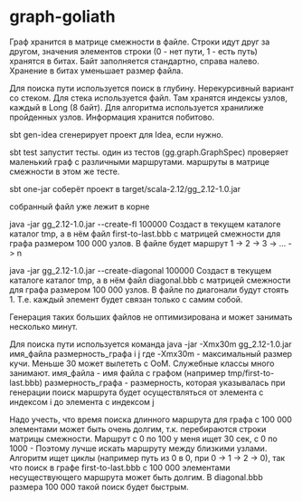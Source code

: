 # graph-goliath

Граф хранится в матрице смежности в файле.
Строки идут друг за другом, значения элементов строки (0 - нет пути, 1 - есть путь) хранятся в битах.
Байт заполняется стандартно, справа налево.
Хранение в битах уменьшает размер файла.

Для поиска пути используется поиск в глубину. Нерекурсивный вариант со стеком.
Для стека используется файл. Там хранятся индексы узлов, каждый в Long (8 байт).
Для алгоритма используется хранилиже пройденных узлов. Информация хранится побитово.

sbt gen-idea
сгенерирует проект для Idea, если нужно.

sbt test
запустит тесты.
один из тестов (gg.graph.GraphSpec) проверяет маленький граф с различными маршрутами.
маршруты в матрице смежности в этом же тесте.

sbt one-jar
соберёт проект в target/scala-2.12/gg_2.12-1.0.jar

собранный файл уже лежит в корне

java -jar gg_2.12-1.0.jar --create-fl 100000
Создаст в текущем каталоге каталог tmp, а в нём файл first-to-last.bbb
с матрицей смежности для графа размером 100 000 узлов.
В файле будет маршрут 1 -> 2 -> 3 -> ... -> n

java -jar gg_2.12-1.0.jar --create-diagonal 100000
Создаст в текущем каталоге каталог tmp, а в нём файл diagonal.bbb
с матрицей смежности для графа размером 100 000 узлов.
В файле по диагонали будут стоять 1. Т.е. каждый элемент будет связан только с самим собой.

Генерация таких больших файлов не оптимизирована и может занимать несколько минут.

Для поиска пути используется команда
java -jar -Xmx30m gg_2.12-1.0.jar имя_файла размерность_графа i j
где
-Xmx30m - максимальный размер кучи. Меньше 30 может вылететь с OoM. Служебные классы много занимают.
имя_файла - имя файла с графом (например tmp/first-to-last.bbb)
размерность_графа - размерность, которая указывалась при генерации
поиск маршрута будет осуществляться от элемента с индексом i до элемента с индексом j

Надо учесть, что время поиска длинного маршрута для графа с 100 000 элементами
может быть очень долгим, т.к. перебираются строки матрицы смежности.
Маршрут с 0 по 100 у меня ищет 30 сек, с 0 по 1000 -
Поэтому лучше искать маршруту между близкими узлами.
Алгоритм ищет циклы (например путь из 0 в 0, при 0 -> 1 -> 2 -> 0),
так что поиск в графе first-to-last.bbb с 100 000 элементами несуществующего маршрута
может быть долгим. В diagonal.bbb размера 100 000 такой поиск будет быстрым.